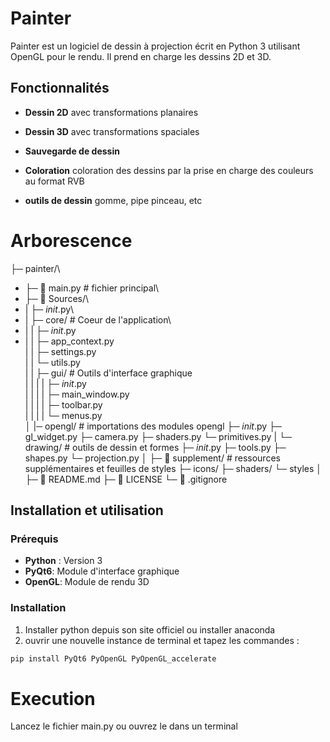 # Painter
Painter est un logiciel de dessin à projection écrit en Python 3 utilisant OpenGL pour le rendu. Il prend en charge les dessins 2D et 3D.
 
## Fonctionnalités

- **Dessin 2D** avec transformations planaires

- **Dessin 3D** avec transformations spaciales

- **Sauvegarde de dessin** 

- **Coloration** coloration des dessins par la prise en charge des couleurs au format RVB

- **outils de dessin** gomme, pipe pinceau, etc 

# Arborescence

├─ painter/\
-  ├─ 📄 main.py    # fichier principal\
- ├─ 📁 Sources/\
- | ├─ _init_.py\
- | ├─ core/     # Coeur de l'application\
- | | ├─ _init_.py  
- | | ├─ app_context.py  
  | | ├─ settings.py  
  | | └─ utils.py  
  | | ├─ gui/      # Outils d'interface graphique  
  | | | | ├─ _init_.py    
  | | | | ├─ main_window.py  
  | | | | ├─ toolbar.py  
  | | | | └─ menus.py  
  │
  |─ opengl/       # importations des modules opengl
   ├─ _init_.py
   ├─ gl_widget.py
   ├─ camera.py
   ├─ shaders.py
   └─ primitives.py
  |
  └─ drawing/      # outils de dessin et formes 
   ├─ _init_.py
   ├─ tools.py
   ├─ shapes.py
   └─ projection.py
  │
  ├─ 📁 supplement/    # ressources supplémentaires et feuilles de styles 
   ├─ icons/
   ├─ shaders/
   └─ styles
  │
  ├─ 📄 README.md
  ├─ 📄 LICENSE
  └─ 📄 .gitignore


## Installation et utilisation

### Prérequis

- **Python** : Version 3 
- **PyQt6**: Module d'interface graphique
- **OpenGL**: Module de rendu 3D

### Installation

1. Installer python depuis son site officiel ou installer anaconda
2. ouvrir une nouvelle instance de terminal et tapez les commandes :
```bash / powershell
pip install PyQt6 PyOpenGL PyOpenGL_accelerate
```

# Execution 

Lancez le fichier main.py ou ouvrez le dans un terminal
